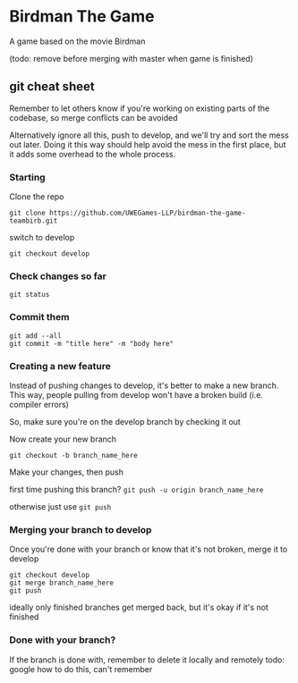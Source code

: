 # Birdman The Game 
A game based on the movie Birdman 

(todo: remove before merging with master when game is finished)
## git cheat sheet

Remember to let others know if you're working on existing parts of the codebase, so merge conflicts can be avoided

Alternatively ignore all this, push to develop, and we'll try and sort the mess out later.
Doing it this way should help avoid the mess in the first place, but it adds some overhead to the whole process.

### Starting

Clone the repo

`git clone https://github.com/UWEGames-LLP/birdman-the-game-teambirb.git`

switch to develop

`git checkout develop`

### Check changes so far

`git status`

### Commit them

```
git add --all
git commit -m "title here" -m "body here"
```

### Creating a new feature

Instead of pushing changes to develop, it's better to make a new branch.
This way, people pulling from develop won't have a broken build (i.e. compiler errors)

So, make sure you're on the develop branch by checking it out

Now create your new branch

`git checkout -b branch_name_here`

Make your changes, then push

first time pushing this branch?
`git push -u origin branch_name_here`

otherwise just use `git push`

### Merging your branch to develop

Once you're done with your branch or know that it's not broken, merge it to develop

```
git checkout develop
git merge branch_name_here
git push
```

ideally only finished branches get merged back, but it's okay if it's not finished

### Done with your branch?

If the branch is done with, remember to delete it locally and remotely
todo: google how to do this, can't remember
